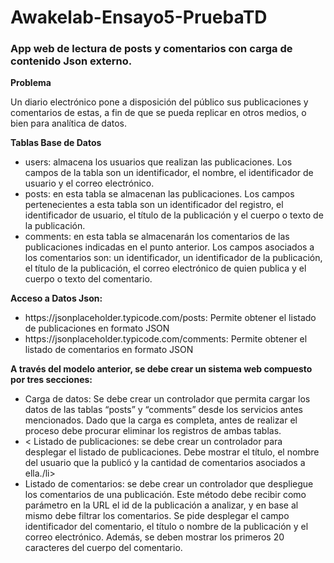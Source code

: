 # Awakelab-Ensayo5-PruebaTD
<h3> App web de lectura de posts y comentarios con carga de contenido Json externo. </h3>

<b>Problema </b> 

Un diario electrónico pone a disposición del público sus publicaciones y comentarios de estas, a fin de que se pueda replicar en otros medios, o bien para analítica de datos.

<b>Tablas Base de Datos </b> 
<ul>
  <li>users: almacena los usuarios que realizan las publicaciones. Los campos de la tabla son un identificador, el nombre, el identificador de usuario y el correo electrónico.
 </li>
  <li>posts: en esta tabla se almacenan las publicaciones. Los campos pertenecientes a esta tabla son un identificador del registro, el identificador de usuario, el título de la publicación y el cuerpo o texto de la publicación. </li>
  <li>comments: en esta tabla se almacenarán los comentarios de las publicaciones indicadas en el punto anterior. Los campos asociados a los comentarios son: un identificador, un identificador de la publicación, el título de la publicación, el correo electrónico de quien publica y el cuerpo o texto del comentario. </li>
</ul>

<b>Acceso a Datos Json: </b> 
<ul>
<li>https://jsonplaceholder.typicode.com/posts: Permite obtener el listado de publicaciones en formato JSON </li>
<li>https://jsonplaceholder.typicode.com/comments: Permite obtener el listado de comentarios en formato JSON </li>
</ul>

<b>A través del modelo anterior, se debe crear un sistema web compuesto por tres secciones: </b> 
<ul>
<li> Carga de datos: Se debe crear un controlador que permita cargar los datos de las tablas “posts” y “comments” desde los servicios antes mencionados. Dado que la carga es completa, antes de realizar el proceso debe procurar eliminar los registros de ambas tablas.</li>
<li>< Listado de publicaciones: se debe crear un controlador para desplegar el listado de publicaciones. Debe mostrar el título, el nombre del usuario que la publicó y la cantidad de comentarios asociados a ella./li>
 <li> Listado de comentarios: se debe crear un controlador que despliegue los comentarios de una publicación. Este método debe recibir como parámetro en la URL el id de la publicación a analizar, y en base al mismo debe filtrar los comentarios. Se pide desplegar el campo identificador del comentario, el título o nombre de la publicación y el correo electrónico. Además, se deben mostrar los primeros 20 caracteres del cuerpo del comentario.</li>
</ul>
